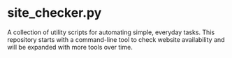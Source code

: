 # site_checker.py
A collection of utility scripts for automating simple, everyday tasks. This repository starts with a command-line tool to check website availability and will be expanded with more tools over time.

